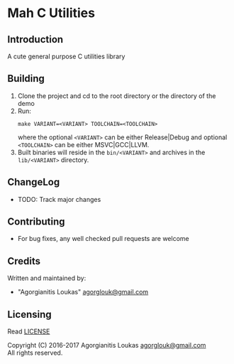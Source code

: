Mah C Utilities
===============

Introduction
------------
A cute general purpose C utilities library

Building
--------
 1. Clone the project and cd to the root directory or the directory of the demo
 2. Run:  
    ```
    make VARIANT=<VARIANT> TOOLCHAIN=<TOOLCHAIN>
    ```  
    where the optional `<VARIANT>` can be either Release|Debug and optional `<TOOLCHAIN>` can be either MSVC|GCC|LLVM.
 3. Built binaries will reside in the `bin/<VARIANT>` and archives in the `lib/<VARIANT>` directory.

ChangeLog
---------
 * TODO: Track major changes

Contributing
------------
 * For bug fixes, any well checked pull requests are welcome

Credits
-------
Written and maintained by:  
 * "Agorgianitis Loukas" <agorglouk@gmail.com>

Licensing
---------
Read [LICENSE](LICENSE.md)  

Copyright (C) 2016-2017 Agorgianitis Loukas <agorglouk@gmail.com>  
All rights reserved.
